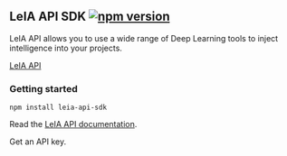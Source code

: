 
LeIA API SDK [![npm version](https://img.shields.io/npm/v/leia-api-sdk.svg?style=flat)](https://www.npmjs.com/package/react-native-maps)
---

LeIA API allows you to use a wide range of Deep Learning tools to inject intelligence into your projects.

[LeIA API](https://api.leia.io)

### Getting started

```npm install leia-api-sdk```

Read the [LeIA API documentation](https://api.leia.io).

Get an API key.






